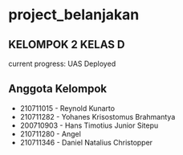 # project_belanjakan

## KELOMPOK 2 KELAS D

current progress:
UAS Deployed

## Anggota Kelompok

- 210711015 - Reynold Kunarto
- 210711282 - Yohanes Krisostomus Brahmantya
- 200710903 - Hans Timotius Junior Sitepu
- 210711280 - Angel
- 210711346 - Daniel Natalius Christopper

